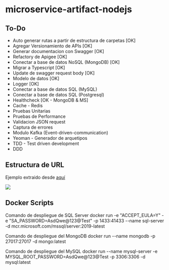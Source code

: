 # microservice-artifact-nodejs

## To-Do
* Auto generar rutas a partir de estructura de carpetas [OK]
* Agregar Versionamiento de APIs [OK]
* Generar documentacion con Swagger [OK]
* Refactory de Apigee [OK]
* Conectar a base de datos NoSQL (MongoDB) [OK]
* Migrar a Typescript [OK]
* Update de swagger request body [OK]
* Modelo de datos [OK]
* Logger [OK]
* Conectar a base de datos SQL (MySQL)
* Conectar a base de datos SQL (Postgresql)
* Healthcheck [OK - MongoDB & MS]
* Cache - Redis
* Pruebas Unitarias
* Pruebas de Performance
* Validacion JSON request
* Captura de errores
* Modulo Kafka (Event-driven-communication)
* Yeoman - Generador de arquetipos
* TDD - Test driven development
* DDD


## Estructura de URL
Ejemplo extraido desde [aquí](https://www.sqlitetutorial.net/sqlite-sample-database/)

![](https://cdn.sqlitetutorial.net/wp-content/uploads/2015/11/sqlite-sample-database-color.jpg)

## Docker Scripts
Comando de despliegue de SQL Server
docker run -e "ACCEPT_EULA=Y" -e "SA_PASSWORD=AsdQwe@123@Test" -p 1433:41433 --name sql-server -d mcr.microsoft.com/mssql/server:2019-latest

Comando de despliegue del MongoDB
docker run --name mongodb -p 27017:27017 -d mongo:latest

Comando de despliegue del MySQL
docker run --name mysql-server -e MYSQL_ROOT_PASSWORD=AsdQwe@123@Test -p 3306:3306 -d mysql:latest